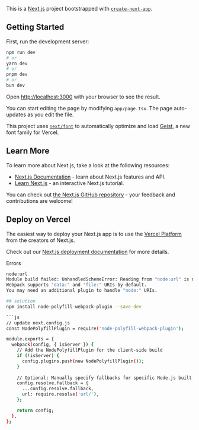 This is a [Next.js](https://nextjs.org) project bootstrapped with [`create-next-app`](https://nextjs.org/docs/app/api-reference/cli/create-next-app).

## Getting Started

First, run the development server:

```bash
npm run dev
# or
yarn dev
# or
pnpm dev
# or
bun dev
```

Open [http://localhost:3000](http://localhost:3000) with your browser to see the result.

You can start editing the page by modifying `app/page.tsx`. The page auto-updates as you edit the file.

This project uses [`next/font`](https://nextjs.org/docs/app/building-your-application/optimizing/fonts) to automatically optimize and load [Geist](https://vercel.com/font), a new font family for Vercel.

## Learn More

To learn more about Next.js, take a look at the following resources:

- [Next.js Documentation](https://nextjs.org/docs) - learn about Next.js features and API.
- [Learn Next.js](https://nextjs.org/learn) - an interactive Next.js tutorial.

You can check out [the Next.js GitHub repository](https://github.com/vercel/next.js) - your feedback and contributions are welcome!

## Deploy on Vercel

The easiest way to deploy your Next.js app is to use the [Vercel Platform](https://vercel.com/new?utm_medium=default-template&filter=next.js&utm_source=create-next-app&utm_campaign=create-next-app-readme) from the creators of Next.js.

Check out our [Next.js deployment documentation](https://nextjs.org/docs/app/building-your-application/deploying) for more details.


Errors
````bash
node:url
Module build failed: UnhandledSchemeError: Reading from "node:url" is not handled by plugins (Unhandled scheme).
Webpack supports "data:" and "file:" URIs by default.
You may need an additional plugin to handle "node:" URIs.

## solution
npm install node-polyfill-webpack-plugin --save-dev

```js
// update next.config.js
const NodePolyfillPlugin = require('node-polyfill-webpack-plugin');

module.exports = {
  webpack(config, { isServer }) {
    // Add the NodePolyfillPlugin for the client-side build
    if (!isServer) {
      config.plugins.push(new NodePolyfillPlugin());
    }
    
    // Optional: Manually specify fallbacks for specific Node.js built-ins (like `url`)
    config.resolve.fallback = {
      ...config.resolve.fallback,
      url: require.resolve('url/'),
    };

    return config;
  },
};

`````
````



